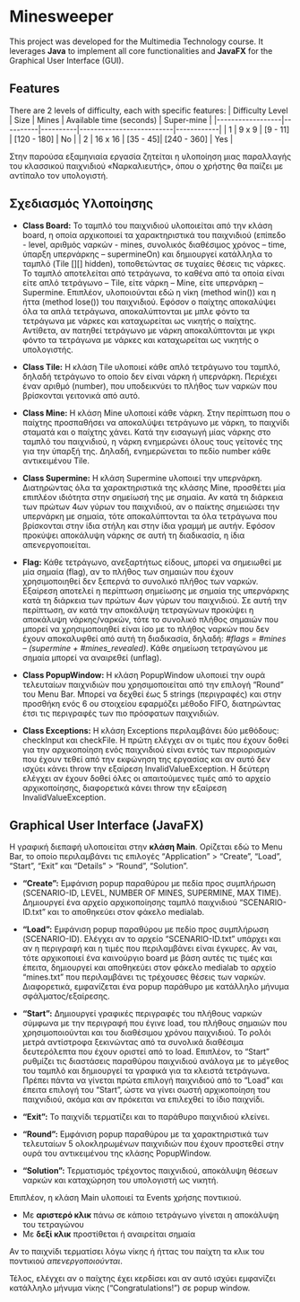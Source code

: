 # Minesweeper

This project was developed for the Multimedia Technology course. It leverages **Java** to implement all core functionalities and **JavaFX** for the Graphical User Interface (GUI).

## Features

There are 2 levels of difficulty, each with specific features:
| Difficulty Level | Size     | Mines    | Available time (seconds) | Super-mine |
|------------------|----------|----------|--------------------------|------------|
| 1 | 9 x 9    | [9 - 11] | [120 - 180] | No |
| 2 | 16 x 16  | [35 - 45]| [240 - 360] | Yes |



Στην παρούσα εξαμηνιαία εργασία ζητείται η υλοποίηση μιας παραλλαγής του κλασσικού παιχνιδιού «Ναρκαλιευτής», όπου ο χρήστης θα παίζει με αντίπαλο τον υπολογιστή.

 ## Σχεδιασμός Υλοποίησης 

- **Class Board:** Το ταμπλό του παιχνιδιού υλοποιείται από την κλάση board, η οποία αρχικοποιεί τα χαρακτηριστικά 
του παιχνιδιού (επίπεδο - level, αριθμός ναρκών - mines, συνολικός διαθέσιμος χρόνος – time, ύπαρξη 
υπερνάρκης – supermineOn) και δημιουργεί κατάλληλα το ταμπλό (Tile [][] hidden), τοποθετώντας σε 
τυχαίες θέσεις τις νάρκες. Το ταμπλό αποτελείται από τετράγωνα, το καθένα από τα οποία είναι είτε 
απλό τετράγωνο – Tile, είτε νάρκη – Mine, είτε υπερνάρκη – Supermine. Επιπλέον, υλοποιούνται εδώ 
η νίκη (method win()) και η ήττα (method lose()) του παιχνιδιού. Εφόσον ο παίχτης αποκαλύψει όλα 
τα απλά τετράγωνα, αποκαλύπτονται με μπλε φόντο τα τετράγωνα με νάρκες και καταχωρείται ως 
νικητής ο παίχτης. Αντίθετα, αν πατηθεί τετράγωνο με νάρκη αποκαλύπτονται με γκρι φόντο τα 
τετράγωνα με νάρκες και καταχωρείται ως νικητής ο υπολογιστής.

- **Class Tile:** Η κλάση Tile υλοποιεί κάθε απλό τετράγωνο του ταμπλό, δηλαδή τετράγωνο το οποίο δεν είναι νάρκη 
ή υπερνάρκη. Περιέχει έναν αριθμό (number), που υποδεικνύει το πλήθος των ναρκών που βρίσκονται 
γειτονικά από αυτό. 

- **Class Mine:** Η κλάση Mine υλοποιεί κάθε νάρκη. Στην περίπτωση που ο παίχτης προσπαθήσει να αποκαλύψει 
τετράγωνο με νάρκη, το παιχνίδι σταματά και ο παίχτης χάνει. Κατά την εισαγωγή μίας νάρκης στο 
ταμπλό του παιχνιδιού, η νάρκη ενημερώνει όλους τους γείτονές της για την ύπαρξή της. Δηλαδή, 
ενημερώνεται το πεδίο number κάθε αντικειμένου Tile.

- **Class Supermine:** Η κλάση Supermine υλοποιεί την υπερνάρκη. Διατηρώντας όλα τα χαρακτηριστικά της κλάσης Mine, 
προσθέτει μία επιπλέον ιδιότητα στην σημείωσή της με σημαία. Αν κατά τη διάρκεια των πρώτων 4ων
γύρων του παιχνιδιού, αν ο παίκτης σημειώσει την υπερνάρκη με σημαία, τότε αποκαλύπτονται τα όλα 
τετράγωνα που βρίσκονται στην ίδια στήλη και στην ίδια γραμμή με αυτήν. Εφόσον προκύψει 
αποκάλυψη νάρκης σε αυτή τη διαδικασία, η ίδια απενεργοποιείται.

- **Flag:** Κάθε τετράγωνο, ανεξαρτήτως είδους, μπορεί να σημειωθεί με μία σημαία (flag), αν το πλήθος των 
σημαιών που έχουν χρησιμοποιηθεί δεν ξεπερνά το συνολικό πλήθος των ναρκών. Εξαίρεση αποτελεί
η περίπτωση σημείωσης με σημαία της υπερνάρκης κατά τη διάρκεια των πρώτων 4ων γύρων του  παιχνιδιού. 
Σε αυτή την περίπτωση, αν κατά την αποκάλυψη τετραγώνων προκύψει η αποκάλυψη 
νάρκης/ναρκών, τότε το συνολικό πλήθος σημαιών που μπορεί να χρησιμοποιηθεί είναι ίσο με το 
πλήθος ναρκών που δεν έχουν αποκαλυφθεί από αυτή τη διαδικασία, δηλαδή: 
*#flags = #mines – (supermine + #mines_revealed)*. Κάθε σημείωση τετραγώνου με σημαία μπορεί να 
αναιρεθεί (unflag).

- **Class PopupWindow:** Η κλάση PopupWindow υλοποιεί την ουρά τελευταίων παιχνιδιών που χρησιμοποιείται από την 
επιλογή “Round” του Menu Bar. Μπορεί να δεχθεί έως 5 strings (περιγραφές) και στην προσθήκη ενός 6
ου στοιχείου εφαρμόζει μέθοδο FIFO, διατηρώντας έτσι τις περιγραφές των πιο πρόσφατων
παιχνιδιών.

- **Class Exceptions:** Η κλάση Exceptions περιλαμβάνει δύο μεθόδους: checkInput και checkFile. Η πρώτη ελέγχει αν οι 
τιμές που έχουν δοθεί για την αρχικοποίηση ενός παιχνιδιού είναι εντός των περιορισμών που έχουν 
τεθεί από την εκφώνηση της εργασίας και αν αυτό δεν ισχύει κάνει throw την εξαίρεση 
InvalidValueException. Η δεύτερη ελέγχει αν έχουν δοθεί όλες οι απαιτούμενες τιμές από το αρχείο 
αρχικοποίησης, διαφορετικά κάνει throw την εξαίρεση InvalidValueException.

## Graphical User Interface (JavaFX)

Η γραφική διεπαφή υλοποιείται στην **κλάση Main**. Ορίζεται εδώ το Menu Bar, το οποίο περιλαμβάνει 
τις επιλογές “Application” > “Create”, “Load”, “Start”, “Exit” και “Details” > “Round”, “Solution”. 

- **“Create”:** Εμφάνιση popup παραθύρου με πεδία προς συμπλήρωση (SCENARIO-ID, LEVEL, NUMBER
OF MINES, SUPERMINE, MAX TIME). Δημιουργεί ένα αρχείο αρχικοποίησης ταμπλό παιχνιδιού 
“SCENARIO-ID.txt” και το αποθηκεύει στον φάκελο medialab.

- **“Load”:** Εμφάνιση popup παραθύρου με πεδίο προς συμπλήρωση (SCENARIO-ID). Ελέγχει αν το 
αρχείο “SCENARIO-ID.txt” υπάρχει και αν η περιγραφή και η τιμές που περιλαμβάνει είναι έγκυρες. 
Αν ναι, τότε αρχικοποιεί ένα καινούργιο board με βάση αυτές τις τιμές και έπειτα, δημιουργεί και
αποθηκεύει στον φάκελο medialab το αρχείο “mines.txt” που περιλαμβάνει τις τρέχουσες θέσεις των 
ναρκών. Διαφορετικά, εμφανίζεται ένα popup παράθυρο με κατάλληλο μήνυμα σφάλματος/εξαίρεσης.

- **“Start”:** Δημιουργεί γραφικές περιγραφές του πλήθους ναρκών σύμφωνα με την περιγραφή που έγινε 
load, του πλήθους σημαιών που χρησιμοποιούνται και του διαθέσιμου χρόνου παιχνιδιού. Το ρολόι 
μετρά αντίστροφα ξεκινώντας από τα συνολικά διαθέσιμα δευτερόλεπτα που έχουν οριστεί από το load.
Επιπλέον, το “Start” ρυθμίζει τις διαστάσεις παραθύρου παιχνιδιού ανάλογα με το μέγεθος του ταμπλό
και δημιουργεί τα γραφικά για τα κλειστά τετράγωνα.
Πρέπει πάντα να γίνεται πρώτα επιλογή παιχνιδιού από το “Load” και έπειτα επιλογή του “Start”, ώστε
να γίνει σωστή αρχικοποίηση του παιχνιδιού, ακόμα και αν πρόκειται να επιλεχθεί το ίδιο παιχνίδι. 

- **“Exit”:** Το παιχνίδι τερματίζει και το παράθυρο παιχνιδιού κλείνει.

- **“Round”:** Εμφάνιση popup παραθύρου με τα χαρακτηριστικά των τελευταίων 5 ολοκληρωμένων 
παιχνιδιών που έχουν προστεθεί στην ουρά του αντικειμένου της κλάσης PopupWindow. 

- **“Solution”:** Τερματισμός τρέχοντος παιχνιδιού, αποκάλυψη θέσεων ναρκών και καταχώρηση του 
υπολογιστή ως νικητή.

Επιπλέον, η κλάση Main υλοποιεί τα Events χρήσης ποντικιού. 
- Με **αριστερό κλικ** πάνω σε κάποιο 
τετράγωνο γίνεται η αποκάλυψη του τετραγώνου
- Mε **δεξί κλικ** προστίθεται ή αναιρείται σημαία

Αν το παιχνίδι τερματίσει λόγω νίκης ή ήττας του παίχτη τα κλικ του ποντικιού *απενεργοποιούνται*.

Τέλος, ελέγχει αν ο παίχτης έχει κερδίσει και αν αυτό ισχύει εμφανίζει κατάλληλο μήνυμα νίκης
(“Congratulations!”) σε popup window.
